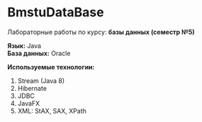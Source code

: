 # BmstuDataBase

Лабораторные работы по курсу: **базы данных (семестр №5)**

**Язык:** Java  
**База данных:** Oracle  

**Используемые технологии:**  
1. Stream (Java 8)   
2. Hibernate  
3. JDBC  
4. JavaFX  
5. XML: StAX, SAX, XPath  
